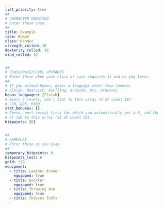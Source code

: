 ```yaml
---
list_priority: true
##
# CHARACTER CREATION
# Enter these once.
##
title: Example
race: Human
class: Ranger
strength_rolled: 10
dexterity_rolled: 10
mind_rolled: 10


##
# CLASS/RACE/LEVEL UPGRADES
# Enter these when your class or race requires it and as you level.
##
# If you picked Human, enter a language other than Common:
# Elvish, Dwarvish, Halfling, Gnomish, Orc, Draconic
bonus_languages: [Elvish]
# Every 3 levels, add 1 Stat to this array (6 at Level 18):
# STR, DEX, MIND
stat_bonuses: []
# Every Level except first for which you automatically get a 6, add the result
# of 1d6 to this array (20 at Level 20):
hitpoints: [6]


##
# GAMEPLAY
# Enter these as you play.
##
temporary_hitpoints: 0
hitpoints_lost: 0
gold: 120
equipment:
  - title: Leather Armour
    equipped: true
  - title: Buckler
    equipped: true
  - title: Throwing Axe
    equipped: true
  - title: Thieves Tools
---
```

